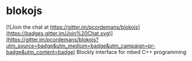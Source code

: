 # blokojs

[![Join the chat at https://gitter.im/pcordemans/blokojs](https://badges.gitter.im/Join%20Chat.svg)](https://gitter.im/pcordemans/blokojs?utm_source=badge&utm_medium=badge&utm_campaign=pr-badge&utm_content=badge)
Blockly interface for mbed C++ programming

